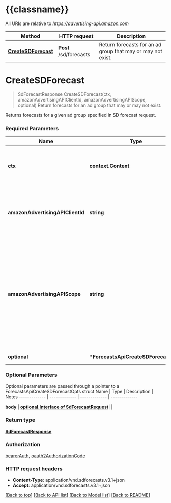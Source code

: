 # {{classname}}

All URIs are relative to *https://advertising-api.amazon.com*

Method | HTTP request | Description
------------- | ------------- | -------------
[**CreateSDForecast**](ForecastsApi.md#CreateSDForecast) | **Post** /sd/forecasts | Return forecasts for an ad group that may or may not exist.

# **CreateSDForecast**
> SdForecastResponse CreateSDForecast(ctx, amazonAdvertisingAPIClientId, amazonAdvertisingAPIScope, optional)
Return forecasts for an ad group that may or may not exist.

Returns forecasts for a given ad group specified in SD forecast request.

### Required Parameters

Name | Type | Description  | Notes
------------- | ------------- | ------------- | -------------
 **ctx** | **context.Context** | context for authentication, logging, cancellation, deadlines, tracing, etc.
  **amazonAdvertisingAPIClientId** | **string**| The identifier of a client associated with a \&quot;Login with Amazon\&quot; account. | 
  **amazonAdvertisingAPIScope** | **string**| The identifier of a profile associated with the advertiser account. Use &#x60;GET&#x60; method on Profiles resource to list profiles associated with the access token passed in the HTTP Authorization header. | 
 **optional** | ***ForecastsApiCreateSDForecastOpts** | optional parameters | nil if no parameters

### Optional Parameters
Optional parameters are passed through a pointer to a ForecastsApiCreateSDForecastOpts struct
Name | Type | Description  | Notes
------------- | ------------- | ------------- | -------------


 **body** | [**optional.Interface of SdForecastRequest**](SdForecastRequest.md)|  | 

### Return type

[**SdForecastResponse**](SDForecastResponse.md)

### Authorization

[bearerAuth](../README.md#bearerAuth), [oauth2AuthorizationCode](../README.md#oauth2AuthorizationCode)

### HTTP request headers

 - **Content-Type**: application/vnd.sdforecasts.v3.1+json
 - **Accept**: application/vnd.sdforecasts.v3.1+json

[[Back to top]](#) [[Back to API list]](../README.md#documentation-for-api-endpoints) [[Back to Model list]](../README.md#documentation-for-models) [[Back to README]](../README.md)

